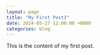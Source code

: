 ```yaml
---
layout: page
title: "My First Post3"
date: 2024-05-27 12:00:00 +0000
categories: blog
---
```

This is the content of my first post.